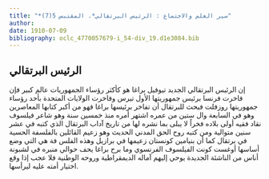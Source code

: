 ```yaml
---
title: "*سير العلم والاجتماع : الرئيس البرتقالي*. المقتبس 5(7)"
author: 
date: 1910-07-09
bibliography: oclc_4770057679-i_54-div_19.d1e3084.bib
---
```




##  الرئيس البرتقالي 


 إن الرئيس البرتقالي الجديد  تيوفيل براغا  هو كأكثر رؤساء الجمهوريات عالم كبير فإن فاخرت فرنسا برئيس جمهوريتها الأول تيرس وفاخرت الولايات المتحدة بأحد رؤساء جمهوريتها روزفلت فيحث للبرتقال أن تفاخر برئيسها براغا فهو من أكبر كتابها المعاصرين وهو في السابعة وال  ستين  من عمره اشتهر أمره منذ  خمسين  سنة وهو شاعر فيلسوف نقاد فقيه أولى بلاده فخراً لا يبلى بما نشره لها من تاريخ آداب البرتقال الذي   كتبه في  عشر  سنين متوالية ومن كتبه روح الحق المدني الحديث وهو زعيم القائلين بالفلسفة الحسية في برتقال كما أن بنيامين كونستان زعيمها في برازيل وهذه الفلس فة هي التي وضع أساسها أوغست كونت الفيلسوف الفرنسوي وما برح براغا يحف حوالي منبره في لشبونة أناس من الناشئة الجديدة يوحي إليهم آماله الديمقراطية وروحه الوطنية فلا عجب إذا وقع اختيار أمته عليه ليرأسها. 
